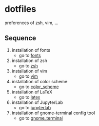 # dotfiles

preferences of zsh, vim, ...

## Sequence

1. installation of fonts
    * go to [fonts](/fonts/)
1. installation of zsh
    * go to [zsh](/zsh/)
1. installation of vim
    * go to [vim](/vim/)
1. installation of color scheme
    * go to [color_scheme](/color_scheme/)
1. installation of LaTeX
    * go to [latex](/latex/)
1. installation of JupyterLab
    * go to [jupyterlab](/jupyterlab/)
1. installation of gnome-terminal config tool
    * go to [gnome_terminal](/gnome_terminal/)
